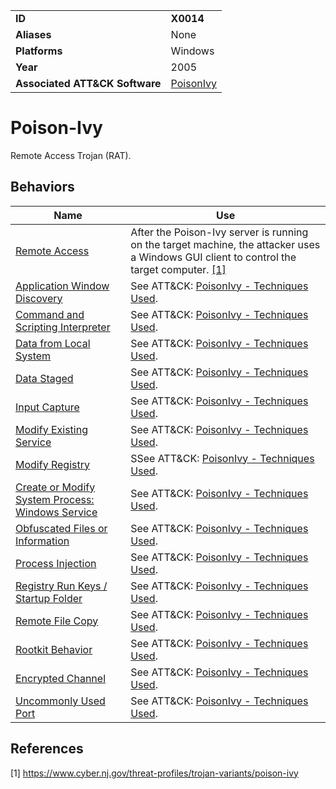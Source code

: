 |||
|---|---|
|**ID**|**X0014**|
|**Aliases**|None|
|**Platforms**|Windows|
|**Year**|2005|
|**Associated ATT&CK Software**|[PoisonIvy](https://attack.mitre.org/software/S0012/)|


Poison-Ivy
==========
Remote Access Trojan (RAT).

Behaviors
---------
|Name|Use|
|---|---|
|[Remote Access](../impact/remote-access.md)|After the Poison-Ivy server is running on the target machine, the attacker uses a Windows GUI client to control the target computer. [[1]](#1)|
|[Application Window Discovery](https://attack.mitre.org/techniques/T1010/)|See ATT&CK: [PoisonIvy - Techniques Used](https://attack.mitre.org/software/S0012/).|
|[Command and Scripting Interpreter](../execution/command-line.md)|See ATT&CK: [PoisonIvy - Techniques Used](https://attack.mitre.org/software/S0012/).|
|[Data from Local System](https://attack.mitre.org/techniques/T1005/)|See ATT&CK: [PoisonIvy - Techniques Used](https://attack.mitre.org/software/S0012/).|
|[Data Staged](https://attack.mitre.org/techniques/T1074/)|See ATT&CK: [PoisonIvy - Techniques Used](https://attack.mitre.org/software/S0012/).|
|[Input Capture](../collection/input-capture.md)|See ATT&CK: [PoisonIvy - Techniques Used](https://attack.mitre.org/software/S0012/).|
|[Modify Existing Service](../persistence/modify-service.md)|See ATT&CK: [PoisonIvy - Techniques Used](https://attack.mitre.org/software/S0012/).|
|[Modify Registry](../defense-evasion/modify-reg.md)|SSee ATT&CK: [PoisonIvy - Techniques Used](https://attack.mitre.org/software/S0012/).|
|[Create or Modify System Process: Windows Service](https://attack.mitre.org/techniques/T1543/003/)|See ATT&CK: [PoisonIvy - Techniques Used](https://attack.mitre.org/software/S0012/).|
|[Obfuscated Files or Information](../defense-evasion/obfuscate-files.md)|See ATT&CK: [PoisonIvy - Techniques Used](https://attack.mitre.org/software/S0012/).|
|[Process Injection](../defense-evasion/process-inject.md)|See ATT&CK: [PoisonIvy - Techniques Used](https://attack.mitre.org/software/S0012/).|
|[Registry Run Keys / Startup Folder](../persistence/registry-run-startup.md)|See ATT&CK: [PoisonIvy - Techniques Used](https://attack.mitre.org/software/S0012/).|
|[Remote File Copy](../command-and-control/remote-file-copy.md)|See ATT&CK: [PoisonIvy - Techniques Used](https://attack.mitre.org/software/S0012/).|
|[Rootkit Behavior](../defense-evasion/rootkit-behavior.md)|See ATT&CK: [PoisonIvy - Techniques Used](https://attack.mitre.org/software/S0012/).|
|[Encrypted Channel](https://attack.mitre.org/techniques/T1573/)|See ATT&CK: [PoisonIvy - Techniques Used](https://attack.mitre.org/software/S0012/).|
|[Uncommonly Used Port](https://attack.mitre.org/techniques/T1571/)|See ATT&CK: [PoisonIvy - Techniques Used](https://attack.mitre.org/software/S0012/).|

References
----------
<a name="1">[1]</a> https://www.cyber.nj.gov/threat-profiles/trojan-variants/poison-ivy
